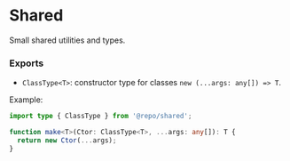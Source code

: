 # Shared

Small shared utilities and types.

### Exports

- `ClassType<T>`: constructor type for classes `new (...args: any[]) => T`.

Example:

```ts
import type { ClassType } from '@repo/shared';

function make<T>(Ctor: ClassType<T>, ...args: any[]): T {
  return new Ctor(...args);
}
```